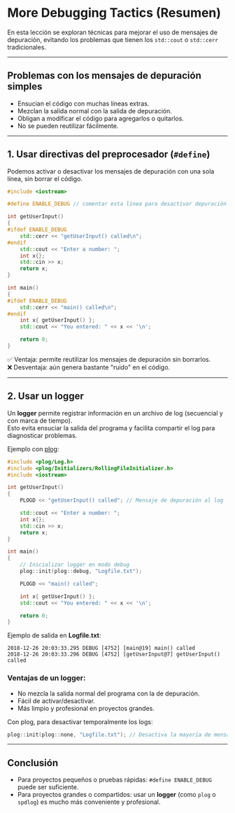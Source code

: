 # More Debugging Tactics (Resumen)

En esta lección se exploran técnicas para mejorar el uso de mensajes de depuración, evitando los problemas que tienen los `std::cout` o `std::cerr` tradicionales.

---

## Problemas con los mensajes de depuración simples

- Ensucian el código con muchas líneas extras.  
- Mezclan la salida normal con la salida de depuración.  
- Obligan a modificar el código para agregarlos o quitarlos.  
- No se pueden reutilizar fácilmente.  

---

## 1. Usar directivas del preprocesador (`#define`)

Podemos activar o desactivar los mensajes de depuración con una sola línea, sin borrar el código.

```cpp
#include <iostream>

#define ENABLE_DEBUG // comentar esta línea para desactivar depuración

int getUserInput()
{
#ifdef ENABLE_DEBUG
    std::cerr << "getUserInput() called\n";
#endif
    std::cout << "Enter a number: ";
    int x{};
    std::cin >> x;
    return x;
}

int main()
{
#ifdef ENABLE_DEBUG
    std::cerr << "main() called\n";
#endif
    int x{ getUserInput() };
    std::cout << "You entered: " << x << '\n';

    return 0;
}
```

✅ Ventaja: permite reutilizar los mensajes de depuración sin borrarlos.  
❌ Desventaja: aún genera bastante "ruido" en el código.

---

## 2. Usar un **logger**

Un **logger** permite registrar información en un archivo de log (secuencial y con marca de tiempo).  
Esto evita ensuciar la salida del programa y facilita compartir el log para diagnosticar problemas.

Ejemplo con [plog](https://github.com/SergiusTheBest/plog):

```cpp
#include <plog/Log.h>
#include <plog/Initializers/RollingFileInitializer.h>
#include <iostream>

int getUserInput()
{
    PLOGD << "getUserInput() called"; // Mensaje de depuración al log

    std::cout << "Enter a number: ";
    int x{};
    std::cin >> x;
    return x;
}

int main()
{
    // Inicializar logger en modo debug
    plog::init(plog::debug, "Logfile.txt");

    PLOGD << "main() called";

    int x{ getUserInput() };
    std::cout << "You entered: " << x << '\n';

    return 0;
}
```

Ejemplo de salida en **Logfile.txt**:

```
2018-12-26 20:03:33.295 DEBUG [4752] [main@19] main() called
2018-12-26 20:03:33.296 DEBUG [4752] [getUserInput@7] getUserInput() called
```

### Ventajas de un logger:
- No mezcla la salida normal del programa con la de depuración.  
- Fácil de activar/desactivar.  
- Más limpio y profesional en proyectos grandes.  

Con plog, para desactivar temporalmente los logs:

```cpp
plog::init(plog::none, "Logfile.txt"); // Desactiva la mayoría de mensajes
```

---

## Conclusión

- Para proyectos pequeños o pruebas rápidas: `#define ENABLE_DEBUG` puede ser suficiente.  
- Para proyectos grandes o compartidos: usar un **logger** (como `plog` o `spdlog`) es mucho más conveniente y profesional.

